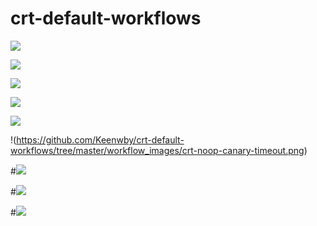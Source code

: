 # crt-default-workflows

![](https://github.com/Keenwby/crt-default-workflows/workflows/default-lid-deployabale/badge.svg) 

![](https://github.com/Keenwby/crt-default-workflows/tree/master/workflow_images/lid-deployables.png)

![](https://github.com/Keenwby/crt-default-workflows/workflows/crt-noop-full-automation-path/badge.svg) 

![](https://github.com/Keenwby/crt-default-workflows/tree/master/workflow_images/crt-noop-automation.png)

![](https://github.com/Keenwby/crt-default-workflows/workflows/crt-noop-with-canary-timeout-and-manual-check/badge.svg)   

!(https://github.com/Keenwby/crt-default-workflows/tree/master/workflow_images/crt-noop-canary-timeout.png)

#![](https://github.com/Keenwby/crt-default-workflows/workflows/default-hadoop/badge.svg)   

 

#![](https://github.com/Keenwby/crt-default-workflows/workflows/default-ios/badge.svg)   


#![](https://github.com/Keenwby/crt-default-workflows/workflows/default-shortlivejob/badge.svg)   
